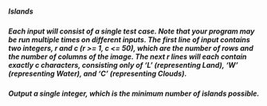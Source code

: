 ##### Islands

##### Each input will consist of a single test case. Note that your program may be run multiple times on different inputs. The first line of input contains two integers, r and c (r >= 1, c <= 50), which are the number of rows and the number of columns of the image. The next r lines will each contain exactly c characters, consisting only of ‘L’ (representing Land), ‘W’ (representing Water), and ‘C’ (representing Clouds).

##### Output a single integer, which is the minimum number of islands possible.
